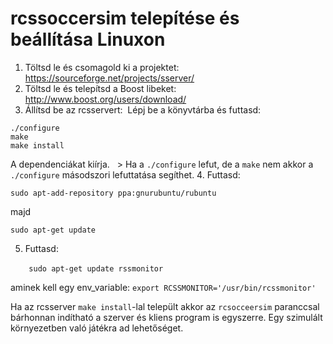 # rcssoccersim telepítése és beállítása Linuxon
1. Töltsd le és csomagold ki a projektet: 
    https://sourceforge.net/projects/sserver/
2. Töltsd le és telepítsd a Boost libeket: 
    http://www.boost.org/users/download/
3. Állítsd be az rcsservert:  
  Lépj be a könyvtárba és futtasd:
  ```
  ./configure  
  make  
  make install  
  ``` 
  A dependenciákat kiírja.  
  > Ha a `./configure` lefut, de a `make` nem akkor a `./configure` másodszori lefuttatása segíthet.
4. Futtasd:

  ``` 
  sudo apt-add-repository ppa:gnurubuntu/rubuntu   
  ``` 
  majd  
  ``` 
  sudo apt-get update  
  ```
5. Futtasd:

   ```  
   sudo apt-get update rssmonitor
   ```
   
   aminek kell egy env_variable: `export RCSSMONITOR='/usr/bin/rcssmonitor'`


Ha az rcsserver `make install`-lal települt akkor az `rcsocceersim` paranccsal bárhonnan indítható a szerver és kliens program is egyszerre.
Egy szimulált környezetben való játékra ad lehetőséget.
